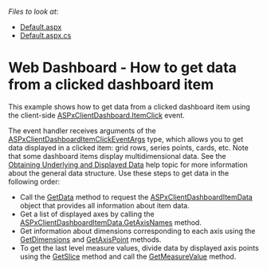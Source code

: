 <!-- default file list -->
*Files to look at*:

* [Default.aspx](./CS/WebApp/Default.aspx)
* [Default.aspx.cs](./CS/WebApp/Default.aspx.cs)
<!-- default file list end -->
# Web Dashboard - How to get data from a clicked dashboard item


<p>This example shows how to get data from a clicked dashboard item using the client-side <a href="https://docs.devexpress.com/Dashboard/js-ASPxClientDashboard#js_ASPxClientDashboard_ItemClick">ASPxClientDashboard.ItemClick</a> event.</p>

The event handler receives arguments of the <a href="https://docs.devexpress.com/Dashboard/js-ASPxClientDashboardItemClickEventArgs">ASPxClientDashboardItemClickEventArgs</a> type, which allows you to get data displayed in a clicked item: grid rows, series points, cards, etc.
Note that some dashboard items display multidimensional data. See the <a href="https://docs.devexpress.com/Dashboard/18078/create-the-designer-and-viewer-applications/web-dashboard/aspnet-web-forms-dashboard-control/obtain-underlying-and-displayed-data">Obtaining Underlying and Displayed Data</a> help topic for more information about the general data structure. Use these steps to get data in the following order:
- Call the <a href="https://docs.devexpress.com/Dashboard/js-ASPxClientDashboardItemClickEventArgs#js_ASPxClientDashboardItemClickEventArgs_GetData">GetData</a> method to request the <a href="https://docs.devexpress.com/Dashboard/js-ASPxClientDashboardItemData">ASPxClientDashboardItemData<a> object that provides all information about item data.
- Get a list of displayed axes by calling the <a href="https://docs.devexpress.com/Dashboard/js-ASPxClientDashboardItemData#js_ASPxClientDashboardItemData_GetAxisNames">ASPxClientDashboardItemData.GetAxisNames</a> method.
- Get information about dimensions corresponding to each axis using the <a href="https://docs.devexpress.com/Dashboard/js-ASPxClientDashboardItemClickEventArgs#js_ASPxClientDashboardItemClickEventArgs_GetDimensions_axisName_">GetDimensions</a> and <a href="https://docs.devexpress.com/Dashboard/js-ASPxClientDashboardItemClickEventArgs#js_ASPxClientDashboardItemClickEventArgs_GetAxisPoint_axisName_">GetAxisPoint</a> methods.
- To get the last level measure values, divide data by displayed axis points using the <a href="https://docs.devexpress.com/Dashboard/js-ASPxClientDashboardItemData#js_ASPxClientDashboardItemData_GetSlice_tuple_">GetSlice</a> method and call the <a href="https://docs.devexpress.com/Dashboard/js-ASPxClientDashboardItemData#js_ASPxClientDashboardItemData_GetMeasureValue_measureId_">GetMeasureValue</a> method.
